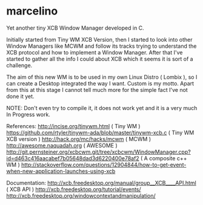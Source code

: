 marcelino
=========

Yet another tiny XCB Window Manager developed in C.

Initially started from Tiny WM XCB Version, then I started to look into other Window Managers like
MCWM and follow its tracks trying to understand the XCB protocol and how to implement a Window Manager.
After that I've started to gather all the info I could about XCB which it seems it is sort of a challenge.

The aim of this new WM is to be used in my own Linux Distro ( Lombix ), so I can create a Desktop integrated 
the way I want. Custom is my motto. Apart from this at this stage I cannot tell much more for the simple fact 
I've not done it yet. 


NOTE: Don't even try to compile it, it does not work yet and it is a very much In Progress work.

References: http://incise.org/tinywm.html ( Tiny WM )
	    https://github.com/rtyler/tinywm-ada/blob/master/tinywm-xcb.c ( Tiny WM XCB version )
	    http://hack.org/mc/hacks/mcwm ( MCWM )
	    http://awesome.naquadah.org ( AWESOME )
	    http://git.pernsteiner.org/xcbcwm.git/tree/xcbcwm/WindowManager.cpp?id=d463c416aacabef7b05648dad3d6220400e78af2 ( A composite c++ WM )
        http://stackoverflow.com/questions/12904844/how-to-get-event-when-new-application-launches-using-xcb
    
Documentation: http://xcb.freedesktop.org/manual/group__XCB____API.html ( XCB API )
               http://xcb.freedesktop.org/tutorial/events/
               http://xcb.freedesktop.org/windowcontextandmanipulation/
